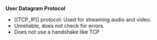 **User Datagram Protocol**
- [[TCP_IP]]  protocol: Used for streaming audio and video.
- Unreliable, does not check for errors.
- Does not use a handshake like TCP